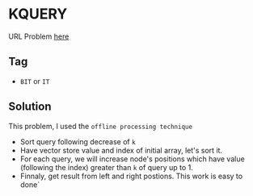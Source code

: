 # KQUERY
URL Problem [here](https://oj.vnoi.info/problem/kquery)
## Tag
* `BIT` or `IT`
## Solution
This problem, I used the `offline processing technique`
* Sort query following decrease of `k`
* Have vector store value and index of initial array, let's sort it.
* For each query, we will increase node's positions which have value (following the index) greater than `k` of query up to 1.
* Finnaly, get result from left and right postions. This work is easy to done`